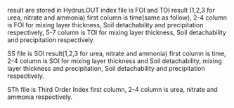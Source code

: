 result are stored in Hydrus.OUT
index file is FOI and TOI result (1,2,3 for urea, nitrate and ammonia)
first column is time(same as follow), 2-4 column is FOI for mixing layer thickness, Soil detachability and precipitation respectively,
 5-7 column is TOI for mixing layer thickness, Soil detachability and precipitation respectively.

SS file is SOI result(1,2,3 for urea, nitrate and ammonia)
first column is time, 2-4 column is SOI for mixing layer thickness and Soil detachability, 
mixing layer thickness and precipitation, Soil detachability and precipitation respectively.

STh file is Third Order Index 
first column, 2-4 column is urea, nitrate and ammonia respectively.
